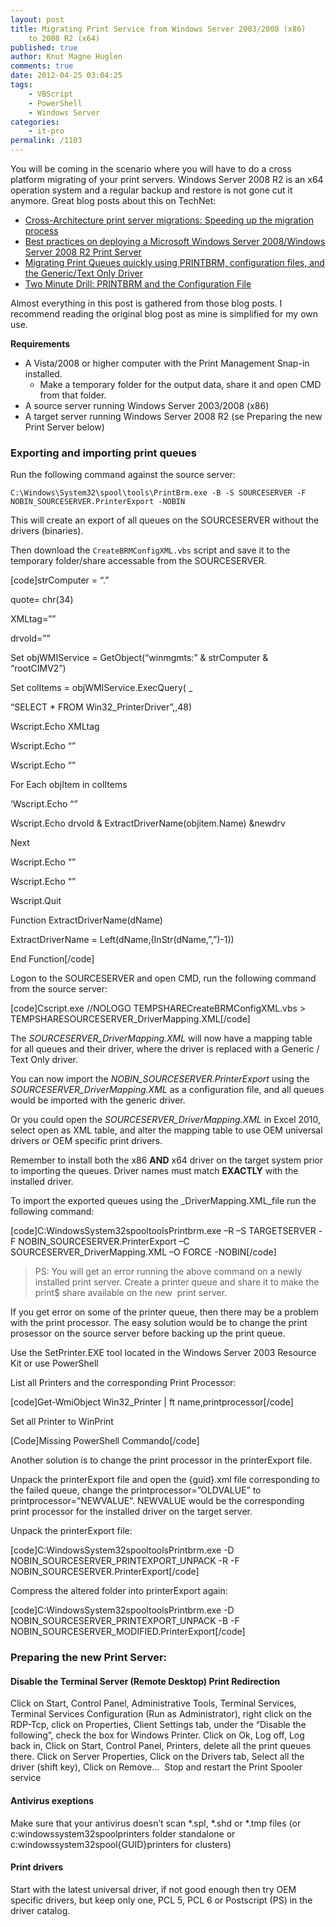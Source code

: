 ```yaml
---
layout: post
title: Migrating Print Service from Windows Server 2003/2008 (x86)
    to 2008 R2 (x64)
published: true
author: Knut Magne Huglen
comments: true
date: 2012-04-25 03:04:25
tags:
    - VBScript
    - PowerShell
    - Windows Server
categories:
    - it-pro
permalink: /1103
---
```

You will be coming in the scenario where you will have to do a cross platform migrating of your print servers. Windows Server 2008 R2 is an x64 operation system and a regular backup and restore is not gone cut it anymore. Great blog posts about this on TechNet:

  * [Cross-Architecture print server migrations: Speeding up the migration process][1]
  * [Best practices on deploying a Microsoft Windows Server 2008/Windows Server 2008 R2 Print Server][2]
  * [Migrating Print Queues quickly using PRINTBRM, configuration files, and the Generic/Text Only Driver][3]
  * [Two Minute Drill: PRINTBRM and the Configuration File][4]

Almost everything in this post is gathered from those blog posts. I recommend reading the original blog post as mine is simplified for my own use.

**Requirements**

  * A Vista/2008 or higher computer with the Print Management Snap-in installed. 
      * Make a temporary folder for the output data, share it and open CMD from that folder.
  * A source server running Windows Server 2003/2008 (x86)
  * A target server running Windows Server 2008 R2 (se Preparing the new Print Server below)

### Exporting and importing print queues

Run the following command against the source server:

`C:\Windows\System32\spool\tools\PrintBrm.exe -B -S SOURCESERVER -F NOBIN_SOURCESERVER.PrinterExport -NOBIN`

This will create an export of all queues on the SOURCESERVER without the drivers (binaries).

Then download the `CreateBRMConfigXML.vbs` script and save it to the temporary folder/share accessable from the SOURCESERVER.

[code]strComputer = &#8220;.&#8221;

quote= chr(34)

XMLtag=&#8221;&#8221;

drvold=&#8221;&#8221;

Set objWMIService = GetObject(&#8220;winmgmts:&#8221; & strComputer & &#8220;rootCIMV2&#8221;)
  
Set colItems = objWMIService.ExecQuery( _
  
&#8220;SELECT * FROM Win32_PrinterDriver&#8221;,,48)

Wscript.Echo XMLtag
  
Wscript.Echo &#8220;&#8221;
  
Wscript.Echo &#8220;&#8221;

For Each objItem in colItems

&#8216;Wscript.Echo &#8220;&#8221;
  
Wscript.Echo drvold & ExtractDriverName(objitem.Name) &newdrv

Next

Wscript.Echo &#8220;&#8221;
  
Wscript.Echo &#8220;&#8221;

Wscript.Quit

Function ExtractDriverName(dName)
  
ExtractDriverName = Left(dName,(InStr(dName,&#8221;,&#8221;)-1))
  
End Function[/code]

Logon to the SOURCESERVER and open CMD, run the following command from the source server:

[code]Cscript.exe //NOLOGO TEMPSHARECreateBRMConfigXML.vbs > TEMPSHARESOURCESERVER_DriverMapping.XML[/code]

The _SOURCESERVER_DriverMapping.XML_ will now have a mapping table for all queues and their driver, where the driver is replaced with a Generic / Text Only driver.

You can now import the _NOBIN_SOURCESERVER.PrinterExport_ using the _SOURCESERVER_DriverMapping.XML_ as a configuration file, and all queues would be imported with the generic driver.

Or you could open the _SOURCESERVER_DriverMapping.XML_ in Excel 2010, select open as XML table, and alter the mapping table to use OEM universal drivers or OEM specific print drivers.

Remember to install both the x86 **AND** x64 driver on the target system prior to importing the queues. Driver names must match **EXACTLY** with the installed driver.

To import the exported queues using the _DriverMapping.XML_file run the following command:

[code]C:WindowsSystem32spooltoolsPrintbrm.exe –R –S TARGETSERVER -F NOBIN\_SOURCESERVER.PrinterExport –C SOURCESERVER\_DriverMapping.XML –O FORCE -NOBIN[/code]

> PS: You will get an error running the above command on a newly installed print server. Create a printer queue and share it to make the print$ share available on the new  print server.

If you get error on some of the printer queue, then there may be a problem with the print processor. The easy solution would be to change the print prosessor on the source server before backing up the print queue.

Use the SetPrinter.EXE tool located in the Windows Server 2003 Resource Kit or use PowerShell

List all Printers and the corresponding Print Processor:

[code]Get-WmiObject Win32_Printer | ft name,printprocessor[/code]

Set all Printer to WinPrint

[Code]Missing PowerShell Commando[/code]

Another solution is to change the print processor in the printerExport file.

Unpack the printerExport file and open the {guid}.xml file corresponding to the failed queue, change the printprocessor=&#8221;OLDVALUE&#8221; to printprocessor=&#8221;NEWVALUE&#8221;. NEWVALUE would be the corresponding print processor for the installed driver on the target server.

Unpack the printerExport file:

[code]C:WindowsSystem32spooltoolsPrintbrm.exe -D NOBIN\_SOURCESERVER\_PRINTEXPORT\_UNPACK -R -F NOBIN\_SOURCESERVER.PrinterExport[/code]

Compress the altered folder into printerExport again:

[code]C:WindowsSystem32spooltoolsPrintbrm.exe -D NOBIN\_SOURCESERVER\_PRINTEXPORT\_UNPACK -B -F NOBIN\_SOURCESERVER_MODIFIED.PrinterExport[/code]

### Preparing the new Print Server:

#### Disable the Terminal Server (Remote Desktop) Print Redirection

Click on Start, Control Panel, Administrative Tools, Terminal Services, Terminal Services Configuration (Run as Administrator), right click on the RDP-Tcp, click on Properties, Client Settings tab, under the “Disable the following”, check the box for Windows Printer. Click on Ok, Log off, Log back in, Click on Start, Control Panel, Printers, delete all the print queues there. Click on Server Properties, Click on the Drivers tab, Select all the driver (shift key), Click on Remove…  Stop and restart the Print Spooler service

#### Antivirus exeptions

Make sure that your antivirus doesn’t scan \*.spl, \*.shd or *.tmp files (or c:windowssystem32spoolprinters folder standalone or c:windowssystem32spool{GUID}printers for clusters)

#### Print drivers

Start with the latest universal driver, if not good enough then try OEM specific drivers, but keep only one, PCL 5, PCL 6 or Postscript (PS) in the driver catalog.

 [1]: http://blogs.technet.com/b/askperf/archive/2011/03/11/cross-architecture-print-server-migrations-speeding-up-the-migration-process.aspx
 [2]: http://blogs.technet.com/b/yongrhee/archive/2009/09/14/best-practices-on-deploying-a-microsoft-windows-server-2008-windows-server-2008-r2-print-server.aspx
 [3]: http://blogs.technet.com/b/askperf/archive/2012/04/03/migrating-print-queues-quickly-using-printbrm-configuration-files-and-the-generic-text-only-driver.aspx
 [4]: http://blogs.technet.com/b/askperf/archive/2009/02/20/two-minute-drill-printbrm-and-the-configuration-file.aspx